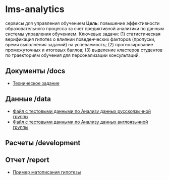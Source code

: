 # lms-analytics
сервисы для управления обучением
**Цель**: повышение эффективности образовательного процесса за счет предиктивной аналитики по данным системы управления обучением.  Ключевые задачи: (1) статистическая верификация гипотез о влиянии поведенческих факторов (пропуски, время выполнения заданий) на успеваемость; (2) прогнозирование промежуточных и итоговых баллов; (3) выделение кластеров студентов по траекториям обучения для персонализации консультаций. 


## Документы  /docs
- [Техническое задание](docs/Тех%20задание.txt)

## Данные  /data
- [Файл с тестовыми данными по Анализу данных русскоязычной группы](data/МЭО%2022-4%20test.xlsx)
- [Файл с тестовыми данными по Анализу данных англоязычной группы](data/ENGLISH%20МЭО22-23%20test1.csv)

## Расчеты /development

## Отчет  /report
- [Пример матописания гипотезы](report/Пример%20матописания%20гипотезы.pdf)
  
